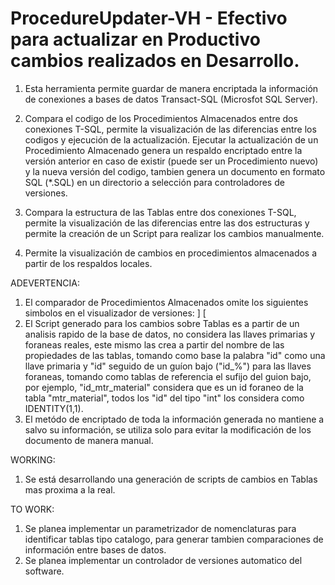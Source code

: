 # ProcedureUpdater-VH - Efectivo para actualizar en Productivo cambios realizados en Desarrollo.

1. Esta herramienta permite guardar de manera encriptada la información de conexiones a bases de datos Transact-SQL (Microsfot SQL Server).

2. Compara el codigo de los Procedimientos Almacenados entre dos conexiones T-SQL, permite la visualización de las diferencias entre los codigos y ejecución de la actualización. Ejecutar la actualización de un Procedimiento Almacenado genera un respaldo encriptado entre la versión anterior en caso de existir (puede ser un Procedimiento nuevo) y la nueva versión del codigo, tambien genera un documento en formato SQL (*.SQL) en un directorio a selección para controladores de versiones.

3. Compara la estructura de las Tablas entre dos conexiones T-SQL, permite la visualización de las diferencias entre las dos estructuras y permite la creación de un Script para realizar los cambios manualmente. 

4. Permite la visualización de cambios en procedimientos almacenados a partir de los respaldos locales.


ADEVERTENCIA: 
1. El comparador de Procedimientos Almacenados omite los siguientes simbolos en el visualizador de versiones: ] [
2. El Script generado para los cambios sobre Tablas es a partir de un analisis rapido de la base de datos, no considera las llaves primarias y foraneas reales, este mismo las crea a partir del nombre de las propiedades de las tablas, tomando como base la palabra "id" como una llave primaria y "id" seguido de un guíon bajo ("id_%") para las llaves foraneas, tomando como tablas de referencia el sufijo del guion bajo, por ejemplo, "id_mtr_material" considera que es un id foraneo de la tabla "mtr_material", todos los "id" del tipo "int" los considera como IDENTITY(1,1).
3. El metódo de encriptado de toda la información generada no mantiene a salvo su información, se utiliza solo para evitar la modificación de los documento de manera manual.

WORKING: 
1. Se está desarrollando una generación de scripts de cambios en Tablas mas proxima a la real.

TO WORK: 
1. Se planea implementar un parametrizador de nomenclaturas para identificar tablas tipo catalogo, para generar tambien comparaciones de información entre bases de datos.
2. Se planea implementar un controlador de versiones automatico del software.
